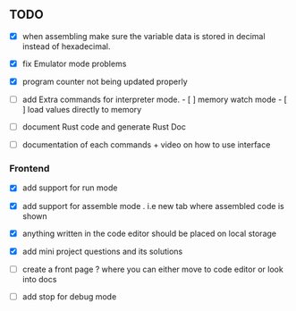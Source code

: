 ## TODO

- [x] when assembling make sure the variable data is stored in decimal instead of hexadecimal.
- [x] fix Emulator mode problems
- [x] program counter not being updated properly
- [ ] add Extra commands for interpreter mode. 
		- [ ] memory watch mode
		- [ ] load values directly to memory 
- [ ] document Rust code and generate Rust Doc
- [ ] documentation of each commands + video on how to use interface


### Frontend
- [x] add support for run mode 
- [x] add support for assemble mode . i.e new tab where assembled code is shown
- [x] anything written in the code editor should be placed on local storage
- [x] add mini project questions and its solutions
- [ ] create a front page ? where you can either move to code editor or look into docs
- [ ] add stop for debug mode


 

